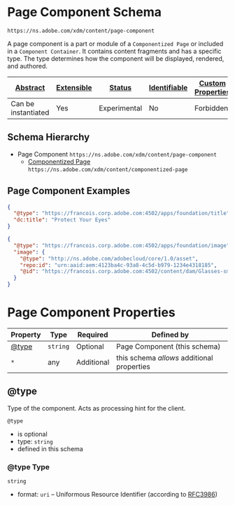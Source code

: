 
# Page Component Schema

```
https://ns.adobe.com/xdm/content/page-component
```

A page component is a part or module of a `Componentized Page` or included in a `Component Container`.
It contains content fragments and has a specific type.
The type determines how the component will be displayed, rendered, and authored.


| [Abstract](../../abstract.md) | [Extensible](../../extensions.md) | [Status](../../status.md) | [Identifiable](../../id.md) | [Custom Properties](../../extensions.md) | [Additional Properties](../../extensions.md) | Defined In |
|-------------------------------|-----------------------------------|---------------------------|-----------------------------|------------------------------------------|----------------------------------------------|------------|
| Can be instantiated | Yes | Experimental | No | Forbidden | Permitted | [content/page-component.schema.json](content/page-component.schema.json) |
## Schema Hierarchy

* Page Component `https://ns.adobe.com/xdm/content/page-component`
  * [Componentized Page](componentized-page.schema.md) `https://ns.adobe.com/xdm/content/componentized-page`


## Page Component Examples

```json
{
  "@type": "https://francois.corp.adobe.com:4502/apps/foundation/title",
  "dc:title": "Protect Your Eyes"
}
```

```json
{
  "@type": "https://francois.corp.adobe.com:4502/apps/foundation/image",
  "image": {
    "@type": "http://ns.adobe.com/adobecloud/core/1.0/asset",
    "repo:id": "urn:aaid:aem:4123ba4c-93a8-4c5d-b979-1234e4318185",
    "@id": "https://francois.corp.adobe.com:4502/content/dam/Glasses-small.jpg"
  }
}
```


# Page Component Properties

| Property | Type | Required | Defined by |
|----------|------|----------|------------|
| [@type](#type) | `string` | Optional | Page Component (this schema) |
| `*` | any | Additional | this schema *allows* additional properties |

## @type

Type of the component. Acts as processing hint for the client.

`@type`
* is optional
* type: `string`
* defined in this schema

### @type Type


`string`
* format: `uri` – Uniformous Resource Identifier (according to [RFC3986](http://tools.ietf.org/html/rfc3986))





